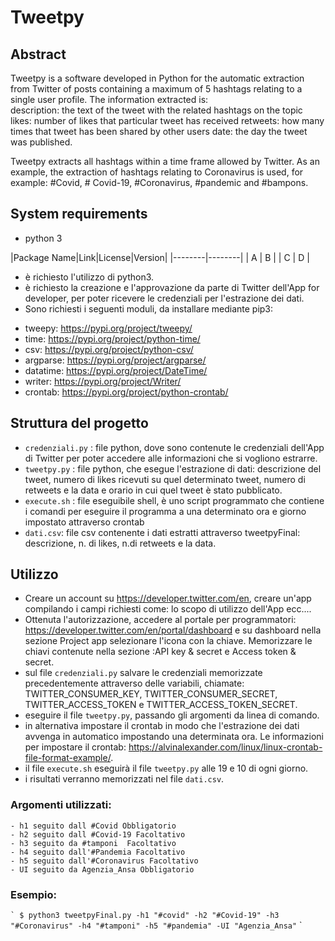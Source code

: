 # Tweetpy

## Abstract

Tweetpy is a software developed in Python for the automatic extraction from Twitter of posts containing a maximum of 5 hashtags relating to a single user profile. 
The information extracted is:  
description: the text of the tweet with the related hashtags on the topic
likes: number of likes that particular tweet has received 
retweets: how many times that tweet has been shared by other users
date: the day the tweet was published.

Tweetpy extracts all hashtags within a time frame allowed by Twitter. As an example, the extraction of hashtags relating to Coronavirus is used, for example: #Covid, # Covid-19, #Coronavirus, #pandemic and #bampons.

  ## System requirements

- python 3


|Package Name|Link|License|Version|
|--------|--------|
|  A  |  B  |
|  C  |  D  |

* è richiesto l'utilizzo di python3.
* è richiesto la creazione e l'approvazione da parte di Twitter dell'App for developer, per poter ricevere le credenziali per l'estrazione dei dati.
* Sono richiesti i seguenti moduli, da installare mediante pip3:
- tweepy: https://pypi.org/project/tweepy/
- time: https://pypi.org/project/python-time/
- csv: https://pypi.org/project/python-csv/
- argparse: https://pypi.org/project/argparse/
- datatime: https://pypi.org/project/DateTime/
- writer: https://pypi.org/project/Writer/
- crontab: https://pypi.org/project/python-crontab/

## Struttura del progetto

- `credenziali.py` : file python, dove sono contenute le credenziali dell'App di Twitter per poter accedere alle informazioni che si vogliono estrarre.
- `tweetpy.py` : file python, che esegue l'estrazione di dati: descrizione del tweet, numero di likes ricevuti su quel determinato tweet, numero di retweets e la data e orario in cui quel tweet è stato pubblicato.
- `execute.sh` : file eseguibile shell, è uno script programmato che contiene i comandi per eseguire il programma a una determinato ora e giorno impostato attraverso crontab
- `dati.csv`: file csv contenente i dati estratti attraverso tweetpyFinal: descrizione, n. di likes, n.di retweets e la data.

## Utilizzo

* Creare un account su https://developer.twitter.com/en, creare un'app compilando i campi richiesti come: lo scopo di utilizzo dell'App ecc....
* Ottenuta l'autorizzazione, accedere al portale per programmatori: https://developer.twitter.com/en/portal/dashboard e su dashboard nella sezione Project app selezionare l'icona con la chiave. Memorizzare le chiavi contenute nella sezione :API key & secret e Access token & secret.
* sul file `credenziali.py` salvare le credenziali memorizzate precedentemente attraverso delle variabili, chiamate: TWITTER_CONSUMER_KEY, TWITTER_CONSUMER_SECRET, TWITTER_ACCESS_TOKEN e TWITTER_ACCESS_TOKEN_SECRET.
* eseguire il file `tweetpy.py`, passando gli argomenti da linea di comando.
* in alternativa impostare il crontab in modo che l'estrazione dei dati avvenga in automatico impostando una determinata ora. Le informazioni per impostare il crontab: https://alvinalexander.com/linux/linux-crontab-file-format-example/.
* il file `execute.sh` eseguirà il file `tweetpy.py` alle 19 e 10 di ogni giorno.
* i risultati verranno memorizzati nel file `dati.csv`.

### Argomenti utilizzati:

	- h1 seguito dall #Covid Obbligatorio
	- h2 seguito dall #Covid-19 Facoltativo
	- h3 seguito da #tamponi  Facoltativo
	- h4 seguito dall'#Pandemia Facoltativo
	- h5 seguito dall'#Coronavirus Facoltativo
	- UI seguito da Agenzia_Ansa Obbligatorio

### Esempio:

`` `
$ python3 tweetpyFinal.py -h1 "#covid" -h2 "#Covid-19" -h3 "#Coronavirus" -h4 "#tamponi" -h5 "#pandemia" -UI "Agenzia_Ansa"
`` `
